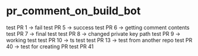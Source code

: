 # pr_comment_on_build_bot

test PR 1 -> fail
test PR 5 -> success
test PR 6 -> getting comment contents
test PR 7 -> final test
test PR 8 -> changed private key path
test PR 9 -> working test
test PR 10 -> ts test
test PR 13 -> test from another repo
test PR 40 -> test for creating PR
test PR 41 
